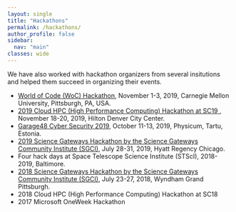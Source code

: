 ```yaml
---
layout: single
title: "Hackathons"
permalink: /hackathons/
author_profile: false
sidebar:
  nav: "main"
classes: wide
---
```


We have also worked with hackathon organizers from several insitutions and helped them succeed in organizing their events.

- <a href="https://github.com/woc-hack">World of Code (WoC) Hackathon</a>, November 1-3, 2019, Carnegie Mellon University, Pittsburgh, PA, USA.
- <a href="http://hackhpc.org/">2019 Cloud HPC (High Performance Computing) Hackathon at SC19 </a>, November 18-20, 2019, Hilton Denver City Center.
- <a href="http://garage48.org/events/garage48-cyber-security-2019">Garage48 Cyber Security 2019</a>, October 11-13, 2019, Physicum, Tartu, Estonia.
- <a href="https://sciencegateways.org/web/wd/hackathon-2019">2019 Science Gateways Hackathon by the Science Gateways Community Institute (SGCI)</a>, July 28-31, 2019, Hyatt Regency Chicago.
- Four hack days at Space Telescope Science Institute (STScI), 2018-2019, Baltimore.
- <a href="https://sciencegateways.org/web/wd/hackathon18">2018 Science Gateways Hackathon by the Science Gateways Community Institute (SGCI)</a>, July 23-27, 2018, Wyndham Grand Pittsburgh.
- 2018 Cloud HPC (High Performance Computing) Hackathon at SC18
- 2017 Microsoft OneWeek Hackathon

<!-- <span style="width: 300px; display:inline-block;">Date</span>
<span style="width: 300px; display:inline-block;">Name</span>
<span style="width: 300px; display:inline-block;">Place</span>
<dl>
  <dd>
    <span style="width: 300px; display:inline-block;">November 1-3, 2019</span>
    <span style="width: 600px; display:inline-block;"><a href="https://github.com/woc-hack">World of Code (WoC) Hackathon</a></span>
    <span style="width: 300px; display:inline-block;">Carnegie Mellon University</span>
  </dd>
  <dd>
    <span style="width: 300px; display:inline-block;">July 23-27, 2018</span>
    <span style="width: 600px; display:inline-block;"><a href="https://sciencegateways.org/web/wd/hackathon18">2018 Science Gateways (SGCI) Hackathon by the Science Gateways Community Institute</a></span>
    <span style="width: 300px; display:inline-block;">Wyndham Grand Pittsburgh</span>
  </dd>
</dl> -->
